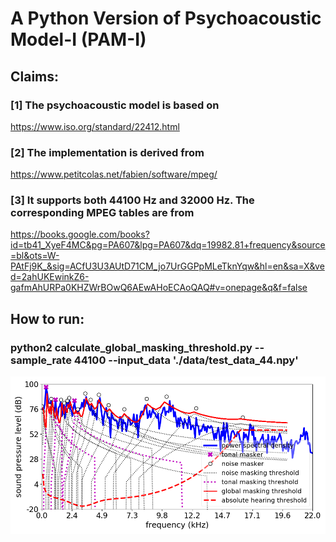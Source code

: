 # A Python Version of Psychoacoustic Model-I (PAM-I)

## Claims:
### [1] The psychoacoustic model is based on  
https://www.iso.org/standard/22412.html
### [2] The implementation is derived from 
https://www.petitcolas.net/fabien/software/mpeg/
### [3] It supports both 44100 Hz and 32000 Hz. The corresponding MPEG tables are from 
https://books.google.com/books?id=tb41_XyeF4MC&pg=PA607&lpg=PA607&dq=19982.81+frequency&source=bl&ots=W-PAtFj9K_&sig=ACfU3U3AUtD71CM_jo7UrGGPpMLeTknYqw&hl=en&sa=X&ved=2ahUKEwinkZ6-gafmAhURPa0KHZWrBOwQ6AEwAHoECAoQAQ#v=onepage&q&f=false

## How to run:
### python2 calculate_global_masking_threshold.py --sample_rate 44100 --input_data './data/test_data_44.npy'

![alt text](https://github.com/cocosci/pam-nac/blob/master/pam/output/pam-1-test.png)